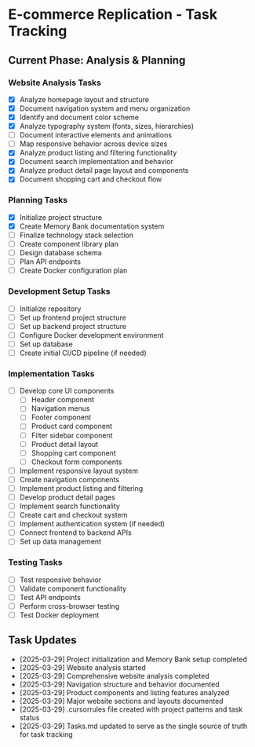 # E-commerce Replication - Task Tracking

## Current Phase: Analysis & Planning

### Website Analysis Tasks
- [X] Analyze homepage layout and structure
- [X] Document navigation system and menu organization
- [X] Identify and document color scheme
- [X] Analyze typography system (fonts, sizes, hierarchies)
- [ ] Document interactive elements and animations
- [ ] Map responsive behavior across device sizes
- [X] Analyze product listing and filtering functionality
- [X] Document search implementation and behavior
- [X] Analyze product detail page layout and components
- [X] Document shopping cart and checkout flow

### Planning Tasks
- [X] Initialize project structure
- [X] Create Memory Bank documentation system
- [ ] Finalize technology stack selection
- [ ] Create component library plan
- [ ] Design database schema
- [ ] Plan API endpoints
- [ ] Create Docker configuration plan

### Development Setup Tasks
- [ ] Initialize repository
- [ ] Set up frontend project structure
- [ ] Set up backend project structure
- [ ] Configure Docker development environment
- [ ] Set up database
- [ ] Create initial CI/CD pipeline (if needed)

### Implementation Tasks
- [ ] Develop core UI components
  - [ ] Header component
  - [ ] Navigation menus
  - [ ] Footer component
  - [ ] Product card component
  - [ ] Filter sidebar component
  - [ ] Product detail layout
  - [ ] Shopping cart component
  - [ ] Checkout form components
- [ ] Implement responsive layout system
- [ ] Create navigation components
- [ ] Implement product listing and filtering
- [ ] Develop product detail pages
- [ ] Implement search functionality
- [ ] Create cart and checkout system
- [ ] Implement authentication system (if needed)
- [ ] Connect frontend to backend APIs
- [ ] Set up data management

### Testing Tasks
- [ ] Test responsive behavior
- [ ] Validate component functionality
- [ ] Test API endpoints
- [ ] Perform cross-browser testing
- [ ] Test Docker deployment

## Task Updates
- [2025-03-29] Project initialization and Memory Bank setup completed
- [2025-03-29] Website analysis started
- [2025-03-29] Comprehensive website analysis completed
- [2025-03-29] Navigation structure and behavior documented
- [2025-03-29] Product components and listing features analyzed
- [2025-03-29] Major website sections and layouts documented
- [2025-03-29] .cursorrules file created with project patterns and task status
- [2025-03-29] Tasks.md updated to serve as the single source of truth for task tracking 
